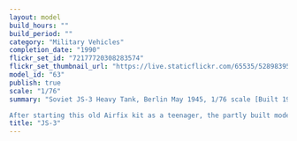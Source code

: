 ```yaml
---
layout: model
build_hours: ""
build_period: ""
category: "Military Vehicles"
completion_date: "1990"
flickr_set_id: "72177720308283574"
flickr_set_thumbnail_url: "https://live.staticflickr.com/65535/52898395576_bee0461edb_m.jpg"
model_id: "63"
publish: true
scale: "1/76"
summary: "Soviet JS-3 Heavy Tank, Berlin May 1945, 1/76 scale [Built 1970 - 1990]

After starting this old Airfix kit as a teenager, the partly built model travelled around with me from house to house, city to city, job to job, country to country for 20 years. It was in the too-hard basket but I was reluctant to chuck it out and so instead I finished it in a burst of enthusiasm. I made a major error with the Dushka ring mount, and the vinyl tracks look terrible, but it still looks like a JS-3."
title: "JS-3"
---
```



